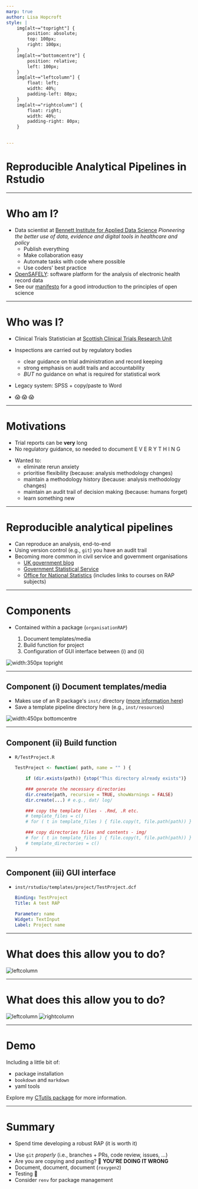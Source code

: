 ```yaml
---
marp: true
author: Lisa Hopcroft
style: |
    img[alt~="topright"] {
        position: absolute;
        top: 100px;
        right: 100px;
    }
    img[alt~="bottomcentre"] {
        position: relative;
        left: 100px;
    }
    img[alt~="leftcolumn"] {
        float: left;
        width: 40%;
        padding-left: 80px;
    }
    img[alt~="rightcolumn"] {
        float: right;
        width: 40%;
        padding-right: 80px;
    }
    

---
```


# Reproducible Analytical Pipelines in Rstudio

---

# Who am I?

- Data scientist at [Bennett Institute for Applied Data Science](https://www.bennett.ox.ac.uk/)
  *Pioneering the better use of data, evidence and digital tools in healthcare and policy*
    - Publish everything
    - Make collaboration easy
    - Automate tasks with code where possible
    - Use coders' best practice
- [OpenSAFELY](https://www.opensafely.org/about/): software platform for the analysis of electronic health record data
- See our [manifesto](https://docs.opensafely.org/open-data-manifesto/) for a good introduction to the principles of open science

---

# Who was I?

- Clinical Trials Statistician at [Scottish Clinical Trials Research Unit](https://beta.isdscotland.org/products-and-services/scottish-clinical-trials-research-unit-sctru/)
- Inspections are carried out by regulatory bodies
    - clear guidance on trial administration and record keeping
    - strong emphasis on audit trails and accountability
    - *BUT* no guidance on what is required for statistical work

- Legacy system: SPSS + copy/paste to Word
* :scream: :scream: :scream:

---

# Motivations

- Trial reports can be **very** long
- No regulatory guidance, so needed to document E V E R Y T H I N G
* Wanted to:
    - eliminate rerun anxiety
    - prioritise flexibility (because: analysis methodology changes)
    - maintain a methodology history (because: analysis methodology changes)
    - maintain an audit trail of decision making (because: humans forget)
    - learn something new

---

# Reproducible analytical pipelines

- Can reproduce an analysis, end-to-end
- Using version control (e.g., `git`) you have an audit trail 
- Becoming more common in civil service and government organisations
    - [UK government blog](https://dataingovernment.blog.gov.uk/2017/03/27/reproducible-analytical-pipeline/)
    - [Government Statistical Service](https://gss.civilservice.gov.uk/reproducible-analytical-pipelines)
    - [Office for National Statistics](https://datasciencecampus.ons.gov.uk/capability/data-science-campus-faculty/reproducible-analytical-pipeline-journey/) (includes links to courses on RAP subjects)

---

# Components

- Contained within a package (`organisationRAP`)

    1. Document templates/media 
    1. Build function for project
    1. Configuration of GUI interface between (i) and (ii)

![width:350px topright](../img/process.png)

---

## Component (i) Document templates/media

- Makes use of an R package's `inst/` directory ([more information here](https://r-pkgs.org/inst.html))
- Save a template pipeline directory here (e.g., `inst/resources`)

![width:450px bottomcentre](../img/inst-contents.png)


---

## Component (ii) Build function

- `R/TestProject.R`

    ```r
    TestProject <- function( path, name = "" ) {

        if (dir.exists(path)) {stop("This directory already exists")}

        ### generate the necessary directories
        dir.create(path, recursive = TRUE, showWarnings = FALSE)
        dir.create(...) # e.g., dat/ log/

        ### copy the template files - .Rmd, .R etc.
        # template_files = c()
        # for ( t in template_files ) { file.copy(t, file.path(path)) }

        ### copy directories files and contents - img/
        # for ( t in template_files ) { file.copy(t, file.path(path)) }
        # template_directories = c()
    }    
    ```


---


## Component (iii) GUI interface

- `inst/rstudio/templates/project/TestProject.dcf`

    ```yml
    Binding: TestProject
    Title: A test RAP

    Parameter: name
    Widget: TextInput
    Label: Project name
    ```

---

# What does this allow you to do?

![leftcolumn](../img/project-wizard-0.png)

---

# What does this allow you to do?

![leftcolumn](../img/project-wizard-0.png) ![rightcolumn](../img/project-wizard-1.png)

---

# Demo

Including a little bit of:
- package installation
- `bookdown` and `markdown`
- yaml tools

Explore my [CTutils package](https://github.com/LisaHopcroft/CTutils) for more information.

---

# Summary

- Spend time developing a robust RAP (it is worth it)
* Use `git` *properly* (i.e., branches + PRs, code review, issues, ...)
* Are you are copying and pasting? :loudspeaker: **YOU'RE DOING IT WRONG**
* Document, document, document (`roxygen2`)
* Testing :test_tube:
* Consider `renv` for package management